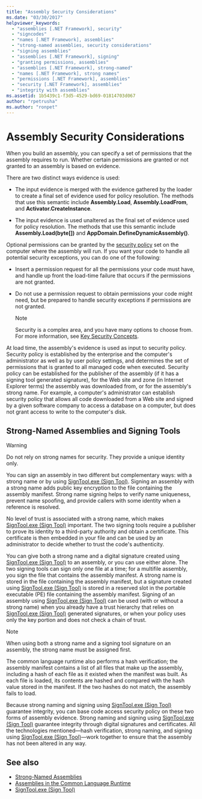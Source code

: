 ```yaml
---
title: "Assembly Security Considerations"
ms.date: "03/30/2017"
helpviewer_keywords: 
  - "assemblies [.NET Framework], security"
  - "signcodes"
  - "names [.NET Framework], assemblies"
  - "strong-named assemblies, security considerations"
  - "signing assemblies"
  - "assemblies [.NET Framework], signing"
  - "granting permissions, assemblies"
  - "assemblies [.NET Framework], strong-named"
  - "names [.NET Framework], strong names"
  - "permissions [.NET Framework], assemblies"
  - "security [.NET Framework], assemblies"
  - "integrity with assemblies"
ms.assetid: 1b5439c1-f3d5-4529-bd69-01814703d067
author: "rpetrusha"
ms.author: "ronpet"
---
```

# Assembly Security Considerations
<a name="top"></a> When you build an assembly, you can specify a set of permissions that the assembly requires to run. Whether certain permissions are granted or not granted to an assembly is based on evidence.  
  
 There are two distinct ways evidence is used:  
  
- The input evidence is merged with the evidence gathered by the loader to create a final set of evidence used for policy resolution. The methods that use this semantic include **Assembly.Load**, **Assembly.LoadFrom**, and **Activator.CreateInstance**.  
  
- The input evidence is used unaltered as the final set of evidence used for policy resolution. The methods that use this semantic include **Assembly.Load(byte[])** and **AppDomain.DefineDynamicAssembly()**.  
  
 Optional permissions can be granted by the [security policy](../../../docs/framework/misc/code-access-security-basics.md) set on the computer where the assembly will run. If you want your code to handle all potential security exceptions, you can do one of the following:  
  
- Insert a permission request for all the permissions your code must have, and handle up front the load-time failure that occurs if the permissions are not granted.  
  
- Do not use a permission request to obtain permissions your code might need, but be prepared to handle security exceptions if permissions are not granted.  
  
    > [!NOTE]
    > Security is a complex area, and you have many options to choose from. For more information, see [Key Security Concepts](../../standard/security/key-security-concepts.md).  
  
 At load time, the assembly's evidence is used as input to security policy. Security policy is established by the enterprise and the computer's administrator as well as by user policy settings, and determines the set of permissions that is granted to all managed code when executed. Security policy can be established for the publisher of the assembly (if it has a signing tool generated signature), for the Web site and zone (in Internet Explorer terms) the assembly was downloaded from, or for the assembly's strong name. For example, a computer's administrator can establish security policy that allows all code downloaded from a Web site and signed by a given software company to access a database on a computer, but does not grant access to write to the computer's disk.  
  
## Strong-Named Assemblies and Signing Tools  

 > [!WARNING]
 > Do not rely on strong names for security. They provide a unique identity only.

 You can sign an assembly in two different but complementary ways: with a strong name or by using  [SignTool.exe (Sign Tool)](../../../docs/framework/tools/signtool-exe.md). Signing an assembly with a strong name adds public key encryption to the file containing the assembly manifest. Strong name signing helps to verify name uniqueness, prevent name spoofing, and provide callers with some identity when a reference is resolved.  
  
 No level of trust is associated with a strong name, which makes [SignTool.exe (Sign Tool)](../../../docs/framework/tools/signtool-exe.md) important. The two signing tools require a publisher to prove its identity to a third-party authority and obtain a certificate. This certificate is then embedded in your file and can be used by an administrator to decide whether to trust the code's authenticity.  
  
 You can give both a strong name and a digital signature created using [SignTool.exe (Sign Tool)](../../../docs/framework/tools/signtool-exe.md) to an assembly, or you can use either alone. The two signing tools can sign only one file at a time; for a multifile assembly, you sign the file that contains the assembly manifest. A strong name is stored in the file containing the assembly manifest, but a signature created using [SignTool.exe (Sign Tool)](../../../docs/framework/tools/signtool-exe.md) is stored in a reserved slot in the portable executable (PE) file containing the assembly manifest. Signing of an assembly using [SignTool.exe (Sign Tool)](../../../docs/framework/tools/signtool-exe.md) can be used (with or without a strong name) when you already have a trust hierarchy that relies on [SignTool.exe (Sign Tool)](../../../docs/framework/tools/signtool-exe.md) generated signatures, or when your policy uses only the key portion and does not check a chain of trust.  
  
> [!NOTE]
> When using both a strong name and a signing tool signature on an assembly, the strong name must be assigned first.  
  
 The common language runtime also performs a hash verification; the assembly manifest contains a list of all files that make up the assembly, including a hash of each file as it existed when the manifest was built. As each file is loaded, its contents are hashed and compared with the hash value stored in the manifest. If the two hashes do not match, the assembly fails to load.  
  
 Because strong naming and signing using [SignTool.exe (Sign Tool)](../../../docs/framework/tools/signtool-exe.md) guarantee integrity, you can base code access security policy on these two forms of assembly evidence. Strong naming and signing using [SignTool.exe (Sign Tool)](../../../docs/framework/tools/signtool-exe.md) guarantee integrity through digital signatures and certificates. All the technologies mentioned—hash verification, strong naming, and signing using [SignTool.exe (Sign Tool)](../../../docs/framework/tools/signtool-exe.md)—work together to ensure that the assembly has not been altered in any way.  
  
## See also

- [Strong-Named Assemblies](../../../docs/framework/app-domains/strong-named-assemblies.md)
- [Assemblies in the Common Language Runtime](../../../docs/framework/app-domains/assemblies-in-the-common-language-runtime.md)
- [SignTool.exe (Sign Tool)](../../../docs/framework/tools/signtool-exe.md)
